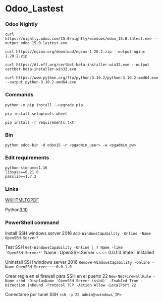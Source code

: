 # Odoo_Lastest

### Odoo Nightly
`curl https://nightly.odoo.com/15.0/nightly/windows/odoo_15.0.latest.exe --output odoo_15.0.lastest.exe`

`curl https://nginx.org/download/nginx-1.20.2.zip --output nginx-1.20.2.zip`

`curl https://dl.eff.org/certbot-beta-installer-win32.exe --output certbot-beta-installer-win32.exe`

`curl https://www.python.org/ftp/python/3.10.2/python-3.10.2-amd64.exe --output python-3.10.2-amd64.exe`

### Commands
```
python -m pip install --upgrade pip
```
```
pip install setuptools wheel
```
```
pip install -r requirements.txt
```

### Bin
```
python odoo-bin -d odoo15 -r <pgadmin_user> -w <pgadmin_pw>
```

### Edit requirements
```
python-stdnum==1.16
libsass==0.21.0
passlib==1.7.2
```

### Links
[WKHTMLTOPDF](https://github.com/wkhtmltopdf/wkhtmltopdf/releases/)

Python[3.10](https://www.python.org/ftp/python/3.10.2/python-3.10.2-amd64.exe)


### PowerShell command
Install SSH windows server 2016
```Add-WindowsCapability -Online -Name OpenSSH.Server*```

Test SSH 
```Get-WindowsCapability -Online | ? Name -like 'OpenSSH.Server*'```
Name : OpenSSH.Server ~~~~ 0.0.1.0
State : Installed

Uninstall SSH windows server 2016
```Remove-WindowsCapability -Online -Name OpenSSH.Server~~~~0.0.1.0```

Crear regla en el firewall para SSH en el puerto 22
```New-NetFirewallRule -Name sshd -DisplayName 'OpenSSH Server (sshd)' -Enabled True -Direction Inbound -Protocol TCP -Action Allow -LocalPort 22```

Conectarse por tunel SSH
```ssh -p 22 admin@<windows_IP>```

